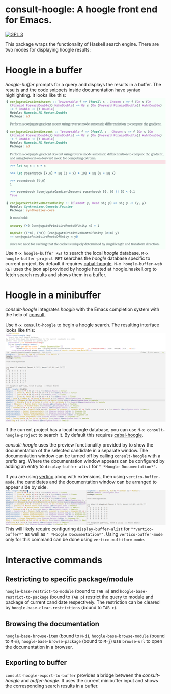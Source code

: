# consult-hoogle: A hoogle front end for Emacs. 
[![GPL 3](https://img.shields.io/badge/license-GPLv3-blue.svg)](COPYING)

This package wraps the functionality of Haskell search engine. There are two modes for displaying hoogle results:
# Hoogle in a buffer
*hoogle-buffer* prompts for a query and displays the results in a buffer. The results and the code snippets inside documentation have syntax highlighting. It looks like this:
![Screenshot](hoogle-buffer.png)
Use `M-x hoogle-buffer RET` to search the local *hoogle* database.
`M-x hoogle-buffer-project RET` searches the *hoogle* database specific to current project. By default it requires [cabal-hoogle](https://github.com/kokobd/cabal-hoogle).
`M-x hoogle-buffer-web RET` uses the json api provided by hoogle hosted at hoogle.haskell.org to fetch search results and shows them in a buffer.

# Hoogle in a minibuffer
*consult-hoogle* integrates *hoogle* with the Emacs completion system with the help of [consult](https://github.com/minad/consult).

Use `M-x consult-hoogle` to begin a hoogle search. The resulting interface looks like this:
![Screenshot](consult-hoogle.png)

If the current project has a local hoogle database, you can use `M-x consult-hoogle-project` to search it. By default this requires [cabal-hoogle](https://github.com/kokobd/cabal-hoogle).

*consult-hoogle* uses the preview functionality provided by to show the documentation of the selected candidate in a separate window. The documentation window can be turned off by calling `consult-hoogle` with a prefix arg. Where the documentation window appears can be configured by adding an entry to `display-buffer-alist` for `" *Hoogle Documentation*"`.

If you are using [vertico](https://github.com/minad/vertico) along with extensions, then using `vertico-buffer-mode`, the candidates and the documentation window can be arranged to appear side by side.
![Screenshot](consult-hoogle-buffer.png)
This will likely require configuring `display-buffer-alist` for `"*vertico-buffer*"` as well as `" *Hoogle Documentation*"`. Using `vertico-buffer-mode` only for this command can be done using `vertico-multiform-mode`.

# Interactive commands
## Restricting to specific package/module
`hoogle-base-restrict-to-module` (bound to `TAB m`) and `hoogle-base-restrict-to-package` (bound to `TAB p`) restrict the query to module and package of current candidate respectively. The restriction can be cleared by `hoogle-base-clear-restrictions` (bound to `TAB c`).

## Browsing the documentation
`hoogle-base-browse-item` (bound to `M-i`), `hoogle-base-browse-module` (bound to `M-m`), `hoogle-base-browse-package` (bound to `M-j`) use `browse-url` to open the documentation in a browser.

## Exporting to buffer
`consult-hoogle-export-to-buffer` provides a bridge between the *consult-hoogle* and *buffer-hoogle*. It uses the current minibuffer input and shows the corresponding search results in a buffer.
